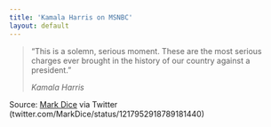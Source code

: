 ```yaml
---
title: 'Kamala Harris on MSNBC'
layout: default
---
```


> “This is a solemn, serious moment. These are the most serious charges ever brought in the history of our country against a president.”
> 
> <cite>Kamala Harris</cite>

Source: [Mark Dice](https://markdice.creator-spring.com) via Twitter (twitter.com/MarkDice/status/1217952918789181440)